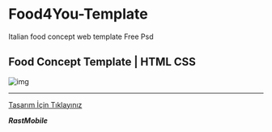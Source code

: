 # Food4You-Template

Italian food concept web template Free Psd

## Food Concept Template | HTML CSS

![img](https://image.freepik.com/free-psd/italian-food-concept-web-template_23-2148517302.jpg)


-------------

[Tasarım İçin Tıklayınız](https://www.freepik.com/free-psd/italian-food-concept-web-template_7748980.htm#page=1&query=website&position=38)


***RastMobile***